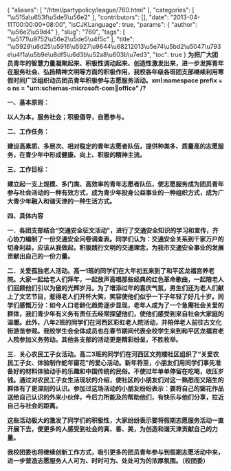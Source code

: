 {
    "aliases": [
        "/html/partypolicy/league/760.html"
    ],
    "categories": [
        "\u515a\u653f\u5de5\u56e2"
    ],
    "contributors": [],
    "date": "2013-04-11T00:00:00+08:00",
    "isCJKLanguage": true,
    "params": {
        "author": "\u56e2\u59d4"
    },
    "slug": "760",
    "tags": [
        "\u5171\u9752\u56e2\u5de5\u4f5c"
    ],
    "title": "\u5929\u6d25\u5916\u5927\u9644\u68212013\u5e74\u5bd2\u5047\u793e\u4f1a\u5b9e\u8df5\u6d3b\u52a8\u603b\u7ed3",
    "toc": true
}
**为把广大团员青年的智慧力量凝聚起来、积极性调动起来、创造性激发出来，进一步发挥青年在服务社会、弘扬精神文明等方面的积极作用，我校各年级各班团支部继续利用寒假时间广泛组织动员团员青年积极参与志愿服务活动。xml:namespace prefix = o ns = "urn:schemas-microsoft-com:office:office" /?**

**一、基本原则：**

**以人为本，服务社会；积极倡导，自愿参与。**

**二、工作任务：**

**建设高素质、多层次、相对稳定的青年志愿者队伍，提供种类多、质量高的志愿服务，在青少年中形成健康、向上、积极的精神主流。**

**三、工作目标：**

**建立起一支上规模、多门类、高效率的青年志愿者队伍，使志愿服务成为团员青年参与社会活动的一种有效方式，成为青少年投身公益事业的一种组织方式，成为广大青少年融入和谐天津的一种生活方式。**

**四、具体内容**

**一．各团支部结合“交通安全征文活动”，进行了交通安全知识的学习和宣传，齐心协力编制了一份交通安全问卷调查表。同学们认为：交通安全关系到千家万户的切身利益，应该从我做起，积极践行文明的交通理念，为我市交通安全事业的发展贡献出自己的一份力量。**

**二．关爱孤独老人活动。高一1班的同学们在大年初五来到了和平区龙福宫养老院。大家一起给老人们拜年，一起放声高唱那些经典的红色革命歌曲，一起陪老人们回顾他们引以为傲的光辉岁月。为了增添过年的喜庆气氛，男生们还为老人们献上了文艺节目，惹得老人们开怀大笑，笑容使他们似乎一下子年轻了好几十岁。同学们感慨万分：如今人口老龄化趋势逐步显现，老年人成为了一个急需社会关爱的群体，我们青少年有义务有责任去经常探望他们，使他们感受到来自社会大家庭的温暖。此外，八年2班的同学们在河西区彩虹老人院活动，并陪伴老人前往古文化街游览参观。我校学生会全体成员也在春节期间代表全校学生来到和平区龙福宫老人院参加义务劳动。其他各支部的活动更是精彩纷呈，不胜枚举。**

**三．关心农民工子女活动。高二3班的同学们在河西区文苑楼社区组织了“关爱农民工子女、体验制作蛇年窗花”的爱心活动。新年将至，小朋友们用同学们事先准备好的材料体验动手的乐趣和中国传统的民俗。不使过年单单停留在吃喝，收压岁钱。通过对农民工子女生活现状的介绍，使社区的小朋友们对这一熟悉而又陌生的群体有了更深刻的认识。参加过这场活动的小朋友纷纷表示：要将自己的窗花作品送给自己认识的外来小伙伴，今后力所能及的帮助他们，有快乐与他们分享，拉近自己与社会的距离。**

**这些活动极大的激发了同学们的积极性，大家纷纷表示要将假期志愿服务活动一直开展下去，使更多的人感受到社会的真、善、美，为创造和谐天津贡献自己的力量。**

**我校团委也将继续创新工作方式，吸引更多的团员青年参与到假期志愿活动中来，进一步营造志愿服务人人可为、时时可为、处处可为的浓厚氛围。（校团委）**

